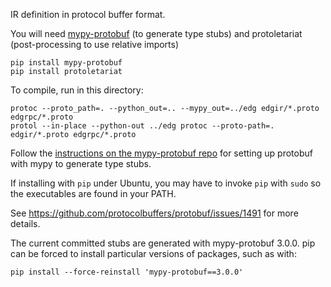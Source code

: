 IR definition in protocol buffer format.

You will need [mypy-protobuf](https://github.com/dropbox/mypy-protobuf) (to generate type stubs) and protoletariat (post-processing to use relative imports)
```commandline
pip install mypy-protobuf
pip install protoletariat
```

To compile, run in this directory:

```
protoc --proto_path=. --python_out=.. --mypy_out=../edg edgir/*.proto edgrpc/*.proto
protol --in-place --python-out ../edg protoc --proto-path=. edgir/*.proto edgrpc/*.proto
```

Follow the [instructions on the mypy-protobuf repo](https://github.com/dropbox/mypy-protobuf) for setting up protobuf with mypy to generate type stubs.

If installing with `pip` under Ubuntu, you may have to invoke `pip` with `sudo` so the executables are found in your PATH. 

See https://github.com/protocolbuffers/protobuf/issues/1491 for more details.

The current committed stubs are generated with mypy-protobuf 3.0.0.
pip can be forced to install particular versions of packages, such as with: 
```
pip install --force-reinstall 'mypy-protobuf==3.0.0'
```
